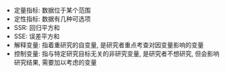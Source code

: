 - 定量指标: 数据位于某个范围
- 定性指标: 数据有几种可选项
- SSR: 回归平方和
- SSE: 误差平方和
- 解释变量: 指着重研究的自变量, 是研究者重点考查对因变量影响的变量
- 控制变量: 指与特定研究目标无关的非研究变量, 是研究者不想研究, 但会影响研究结果, 需要加以考虑的变量